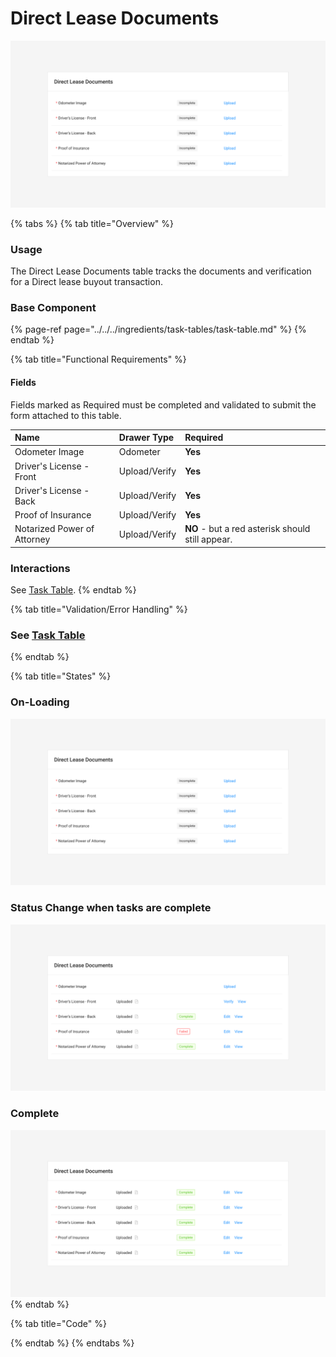 # Direct Lease Documents

![](../../../.gitbook/assets/direct-lease-documents-onload%20%281%29.png)

{% tabs %}
{% tab title="Overview" %}
### Usage

The Direct Lease Documents table tracks the documents and verification for a Direct lease buyout transaction.

### Base Component

{% page-ref page="../../../ingredients/task-tables/task-table.md" %}
{% endtab %}

{% tab title="Functional Requirements" %}
#### Fields

Fields marked as Required must be completed and validated to submit the form attached to this table.

| Name | Drawer Type | Required |
| :--- | :--- | :--- |
| Odometer Image | Odometer | **Yes** |
| Driver's License - Front | Upload/Verify | **Yes** |
| Driver's License - Back | Upload/Verify | **Yes** |
| Proof of Insurance | Upload/Verify | **Yes** |
| Notarized Power of Attorney | Upload/Verify | **NO** - but a red asterisk should still appear.  |

### Interactions

See [Task Table](../../../ingredients/task-tables/task-table.md).
{% endtab %}

{% tab title="Validation/Error Handling" %}
### See [Task Table](../../../ingredients/task-tables/task-table.md)
{% endtab %}

{% tab title="States" %}
### On-Loading

![](../../../.gitbook/assets/direct-lease-documents-onload%20%282%29.png)

### Status Change when tasks are complete

![](../../../.gitbook/assets/direct-lease-documents-status-change.png)

### Complete

![](../../../.gitbook/assets/direct-lease-documents-complete%20%281%29.png)
{% endtab %}

{% tab title="Code" %}

{% endtab %}
{% endtabs %}





